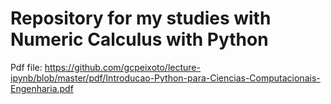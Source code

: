 # Repository for my studies with Numeric Calculus with Python

Pdf file: https://github.com/gcpeixoto/lecture-ipynb/blob/master/pdf/Introducao-Python-para-Ciencias-Computacionais-Engenharia.pdf
